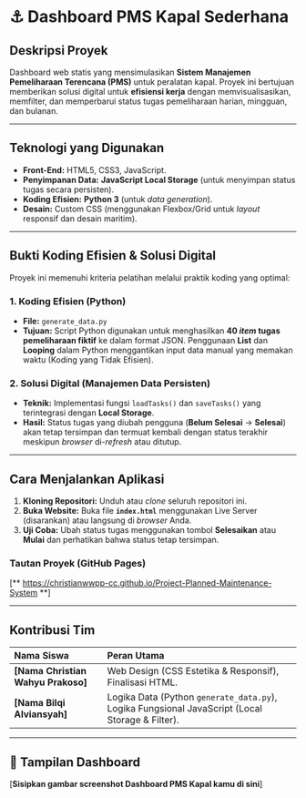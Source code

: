 # ⚓ Dashboard PMS Kapal Sederhana

##  Deskripsi Proyek
Dashboard web statis yang mensimulasikan **Sistem Manajemen Pemeliharaan Terencana (PMS)** untuk peralatan kapal. Proyek ini bertujuan memberikan solusi digital untuk **efisiensi kerja** dengan memvisualisasikan, memfilter, dan memperbarui status tugas pemeliharaan harian, mingguan, dan bulanan.

---

##  Teknologi yang Digunakan

* **Front-End:** HTML5, CSS3, JavaScript.
* **Penyimpanan Data:** **JavaScript Local Storage** (untuk menyimpan status tugas secara persisten).
* **Koding Efisien:** **Python 3** (untuk *data generation*).
* **Desain:** Custom CSS (menggunakan Flexbox/Grid untuk *layout* responsif dan desain maritim).

---

##  Bukti Koding Efisien & Solusi Digital

Proyek ini memenuhi kriteria pelatihan melalui praktik koding yang optimal:

### 1. Koding Efisien (Python)
* **File:** `generate_data.py`
* **Tujuan:** Script Python digunakan untuk menghasilkan **40 *item* tugas pemeliharaan fiktif** ke dalam format JSON. Penggunaan **List** dan **Looping** dalam Python menggantikan input data manual yang memakan waktu (Koding yang Tidak Efisien).

### 2. Solusi Digital (Manajemen Data Persisten)
* **Teknik:** Implementasi fungsi `loadTasks()` dan `saveTasks()` yang terintegrasi dengan **Local Storage**.
* **Hasil:** Status tugas yang diubah pengguna (**Belum Selesai** -> **Selesai**) akan tetap tersimpan dan termuat kembali dengan status terakhir meskipun *browser* di-*refresh* atau ditutup.

---

##  Cara Menjalankan Aplikasi

1.  **Kloning Repositori:** Unduh atau *clone* seluruh repositori ini.
2.  **Buka Website:** Buka file **`index.html`** menggunakan Live Server (disarankan) atau langsung di *browser* Anda.
3.  **Uji Coba:** Ubah status tugas menggunakan tombol **Selesaikan** atau **Mulai** dan perhatikan bahwa status tetap tersimpan.

### Tautan Proyek (GitHub Pages)

[**
https://christianwwpp-cc.github.io/Project-Planned-Maintenance-System
**]

---

## Kontribusi Tim

| Nama Siswa | Peran Utama |
| :--- | :--- |
| **[Nama Christian Wahyu Prakoso]** | Web Design (CSS Estetika & Responsif), Finalisasi HTML. |
| **[Nama Bilqi Alviansyah]** | Logika Data (Python `generate_data.py`), Logika Fungsional JavaScript (Local Storage & Filter). |

---

## 📸 Tampilan Dashboard

[**Sisipkan gambar screenshot Dashboard PMS Kapal kamu di sini**]
